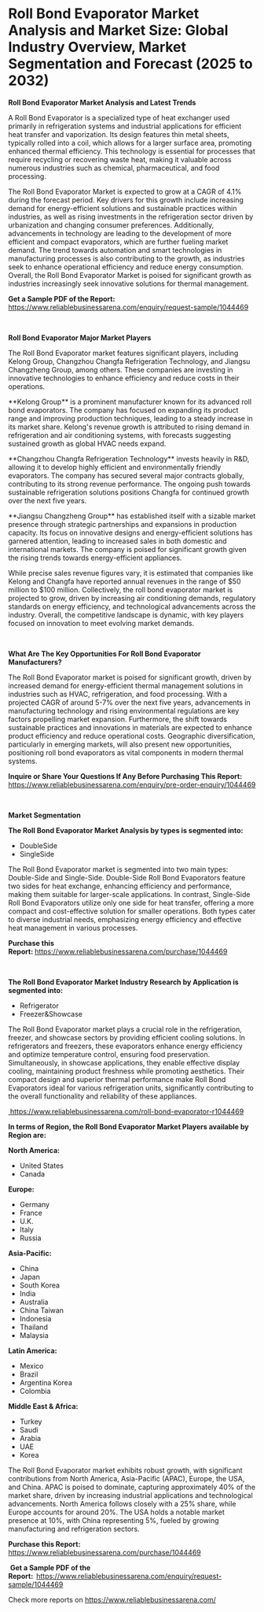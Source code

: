 <p><h1>Roll Bond Evaporator Market Analysis and Market Size: Global Industry Overview, Market Segmentation and Forecast (2025 to 2032)</h1></p><p><strong>Roll Bond Evaporator Market Analysis and Latest Trends</strong></p>
<p><p>A Roll Bond Evaporator is a specialized type of heat exchanger used primarily in refrigeration systems and industrial applications for efficient heat transfer and vaporization. Its design features thin metal sheets, typically rolled into a coil, which allows for a larger surface area, promoting enhanced thermal efficiency. This technology is essential for processes that require recycling or recovering waste heat, making it valuable across numerous industries such as chemical, pharmaceutical, and food processing.</p><p>The Roll Bond Evaporator Market is expected to grow at a CAGR of 4.1% during the forecast period. Key drivers for this growth include increasing demand for energy-efficient solutions and sustainable practices within industries, as well as rising investments in the refrigeration sector driven by urbanization and changing consumer preferences. Additionally, advancements in technology are leading to the development of more efficient and compact evaporators, which are further fueling market demand. The trend towards automation and smart technologies in manufacturing processes is also contributing to the growth, as industries seek to enhance operational efficiency and reduce energy consumption. Overall, the Roll Bond Evaporator Market is poised for significant growth as industries increasingly seek innovative solutions for thermal management.</p></p>
<p><strong>Get a Sample PDF of the Report:&nbsp;</strong> <a href="https://www.reliablebusinessarena.com/enquiry/request-sample/1044469?utm_campaign=2383&utm_medium=2&utm_source=Github&utm_content=ia&utm_term=16022025&utm_id=roll-bond-evaporator">https://www.reliablebusinessarena.com/enquiry/request-sample/1044469</a></p>
<p>&nbsp;</p>
<p><strong>Roll Bond Evaporator Major Market Players</strong></p>
<p><p>The Roll Bond Evaporator market features significant players, including Kelong Group, Changzhou Changfa Refrigeration Technology, and Jiangsu Changzheng Group, among others. These companies are investing in innovative technologies to enhance efficiency and reduce costs in their operations.</p><p>**Kelong Group** is a prominent manufacturer known for its advanced roll bond evaporators. The company has focused on expanding its product range and improving production techniques, leading to a steady increase in its market share. Kelong's revenue growth is attributed to rising demand in refrigeration and air conditioning systems, with forecasts suggesting sustained growth as global HVAC needs expand.</p><p>**Changzhou Changfa Refrigeration Technology** invests heavily in R&D, allowing it to develop highly efficient and environmentally friendly evaporators. The company has secured several major contracts globally, contributing to its strong revenue performance. The ongoing push towards sustainable refrigeration solutions positions Changfa for continued growth over the next five years.</p><p>**Jiangsu Changzheng Group** has established itself with a sizable market presence through strategic partnerships and expansions in production capacity. Its focus on innovative designs and energy-efficient solutions has garnered attention, leading to increased sales in both domestic and international markets. The company is poised for significant growth given the rising trends towards energy-efficient appliances.</p><p>While precise sales revenue figures vary, it is estimated that companies like Kelong and Changfa have reported annual revenues in the range of $50 million to $100 million. Collectively, the roll bond evaporator market is projected to grow, driven by increasing air conditioning demands, regulatory standards on energy efficiency, and technological advancements across the industry. Overall, the competitive landscape is dynamic, with key players focused on innovation to meet evolving market demands.</p></p>
<p>&nbsp;</p>
<p><strong>What Are The Key Opportunities For Roll Bond Evaporator Manufacturers?</strong></p>
<p><p>The Roll Bond Evaporator market is poised for significant growth, driven by increased demand for energy-efficient thermal management solutions in industries such as HVAC, refrigeration, and food processing. With a projected CAGR of around 5-7% over the next five years, advancements in manufacturing technology and rising environmental regulations are key factors propelling market expansion. Furthermore, the shift towards sustainable practices and innovations in materials are expected to enhance product efficiency and reduce operational costs. Geographic diversification, particularly in emerging markets, will also present new opportunities, positioning roll bond evaporators as vital components in modern thermal systems.</p></p>
<p><strong>Inquire or Share Your Questions If Any Before Purchasing This Report:</strong> <a href="https://www.reliablebusinessarena.com/enquiry/pre-order-enquiry/1044469?utm_campaign=2383&utm_medium=2&utm_source=Github&utm_content=ia&utm_term=16022025&utm_id=roll-bond-evaporator">https://www.reliablebusinessarena.com/enquiry/pre-order-enquiry/1044469</a></p>
<p>&nbsp;</p>
<p><strong>Market Segmentation</strong></p>
<p><strong>The Roll Bond Evaporator Market Analysis by types is segmented into:</strong></p>
<p><ul><li>DoubleSide</li><li>SingleSide</li></ul></p>
<p><p>The Roll Bond Evaporator market is segmented into two main types: Double-Side and Single-Side. Double-Side Roll Bond Evaporators feature two sides for heat exchange, enhancing efficiency and performance, making them suitable for larger-scale applications. In contrast, Single-Side Roll Bond Evaporators utilize only one side for heat transfer, offering a more compact and cost-effective solution for smaller operations. Both types cater to diverse industrial needs, emphasizing energy efficiency and effective heat management in various processes.</p></p>
<p><strong>Purchase this Report:&nbsp;</strong><a href="https://www.reliablebusinessarena.com/purchase/1044469?utm_campaign=2383&utm_medium=2&utm_source=Github&utm_content=ia&utm_term=16022025&utm_id=roll-bond-evaporator">https://www.reliablebusinessarena.com/purchase/1044469</a></p>
<p>&nbsp;</p>
<p><strong>The Roll Bond Evaporator Market Industry Research by Application is segmented into:</strong></p>
<p><ul><li>Refrigerator</li><li>Freezer&Showcase</li></ul></p>
<p><p>The Roll Bond Evaporator market plays a crucial role in the refrigeration, freezer, and showcase sectors by providing efficient cooling solutions. In refrigerators and freezers, these evaporators enhance energy efficiency and optimize temperature control, ensuring food preservation. Simultaneously, in showcase applications, they enable effective display cooling, maintaining product freshness while promoting aesthetics. Their compact design and superior thermal performance make Roll Bond Evaporators ideal for various refrigeration units, significantly contributing to the overall functionality and reliability of these appliances.</p></p>
<p><a href="https://www.reliablebusinessarena.com/roll-bond-evaporator-r1044469?utm_campaign=2383&utm_medium=2&utm_source=Github&utm_content=ia&utm_term=16022025&utm_id=roll-bond-evaporator">&nbsp;https://www.reliablebusinessarena.com/roll-bond-evaporator-r1044469</a></p>
<p><strong>In terms of Region, the Roll Bond Evaporator Market Players available by Region are:</strong></p>
<p>
    <p> <strong> North America: </strong>
        <ul>
            <li>United States</li>
            <li>Canada</li>
        </ul>
        </p> 
    <p> <strong> Europe: </strong>
        <ul>
            <li>Germany</li>
            <li>France</li>
            <li>U.K.</li>
            <li>Italy</li>
            <li>Russia</li>
        </ul>
        </p> 
    <p> <strong> Asia-Pacific: </strong>
        <ul>
            <li>China</li>
            <li>Japan</li>
            <li>South Korea</li>
            <li>India</li>
            <li>Australia</li>
            <li>China Taiwan</li>
            <li>Indonesia</li>
            <li>Thailand</li>
            <li>Malaysia</li>
        </ul>
        </p> 
    <p> <strong> Latin America: </strong>
        <ul>
            <li>Mexico</li>
            <li>Brazil</li>
            <li>Argentina Korea</li>
            <li>Colombia</li>
        </ul>
        </p> 
    <p> <strong> Middle East & Africa: </strong>
        <ul>
            <li>Turkey</li>
            <li>Saudi</li>
            <li>Arabia</li>
            <li>UAE</li>
            <li>Korea</li>
        </ul>
    </p>
    </p>
<p><p>The Roll Bond Evaporator market exhibits robust growth, with significant contributions from North America, Asia-Pacific (APAC), Europe, the USA, and China. APAC is poised to dominate, capturing approximately 40% of the market share, driven by increasing industrial applications and technological advancements. North America follows closely with a 25% share, while Europe accounts for around 20%. The USA holds a notable market presence at 10%, with China representing 5%, fueled by growing manufacturing and refrigeration sectors.</p></p>
<p><strong>Purchase this Report: </strong><a href="https://www.reliablebusinessarena.com/purchase/1044469?utm_campaign=2383&utm_medium=2&utm_source=Github&utm_content=ia&utm_term=16022025&utm_id=roll-bond-evaporator">https://www.reliablebusinessarena.com/purchase/1044469</a></p>
<p>&nbsp;<strong>Get a Sample PDF of the Report:&nbsp;&nbsp;</strong><a href="https://www.reliablebusinessarena.com/enquiry/request-sample/1044469?utm_campaign=2383&utm_medium=2&utm_source=Github&utm_content=ia&utm_term=16022025&utm_id=roll-bond-evaporator">https://www.reliablebusinessarena.com/enquiry/request-sample/1044469</a></p>
<p><strong></strong></p>
<p>Check more reports on <a href="https://www.reliablebusinessarena.com/?utm_campaign=2383&utm_medium=2&utm_source=Github&utm_content=ia&utm_term=16022025&utm_id=roll-bond-evaporator">https://www.reliablebusinessarena.com/</a></p>